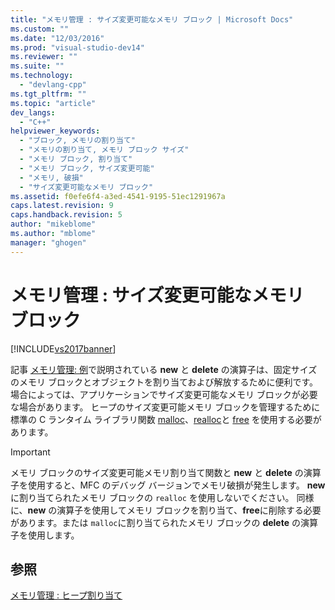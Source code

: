 ```yaml
---
title: "メモリ管理 : サイズ変更可能なメモリ ブロック | Microsoft Docs"
ms.custom: ""
ms.date: "12/03/2016"
ms.prod: "visual-studio-dev14"
ms.reviewer: ""
ms.suite: ""
ms.technology: 
  - "devlang-cpp"
ms.tgt_pltfrm: ""
ms.topic: "article"
dev_langs: 
  - "C++"
helpviewer_keywords: 
  - "ブロック, メモリの割り当て"
  - "メモリの割り当て, メモリ ブロック サイズ"
  - "メモリ ブロック, 割り当て"
  - "メモリ ブロック, サイズ変更可能"
  - "メモリ, 破損"
  - "サイズ変更可能なメモリ ブロック"
ms.assetid: f0efe6f4-a3ed-4541-9195-51ec1291967a
caps.latest.revision: 9
caps.handback.revision: 5
author: "mikeblome"
ms.author: "mblome"
manager: "ghogen"
---
```

# メモリ管理 : サイズ変更可能なメモリ ブロック
[!INCLUDE[vs2017banner](../assembler/inline/includes/vs2017banner.md)]

記事 [メモリ管理: 例](../mfc/memory-management-examples.md)で説明されている **new** と **delete** の演算子は、固定サイズのメモリ ブロックとオブジェクトを割り当ておよび解放するために便利です。  場合によっては、アプリケーションでサイズ変更可能なメモリ ブロックが必要な場合があります。  ヒープのサイズ変更可能メモリ ブロックを管理するために標準の C ランタイム ライブラリ関数 [malloc](../c-runtime-library/reference/malloc.md)、[realloc](../c-runtime-library/reference/realloc.md)と [free](../c-runtime-library/reference/free.md) を使用する必要があります。  
  
> [!IMPORTANT]
>  メモリ ブロックのサイズ変更可能メモリ割り当て関数と **new** と **delete** の演算子を使用すると、MFC のデバッグ バージョンでメモリ破損が発生します。  **new**に割り当てられたメモリ ブロックの `realloc` を使用しないでください。  同様に、**new** の演算子を使用してメモリ ブロックを割り当て、**free**に削除する必要があります。または `malloc`に割り当てられたメモリ ブロックの **delete** の演算子を使用します。  
  
## 参照  
 [メモリ管理 : ヒープ割り当て](../mfc/memory-management-heap-allocation.md)